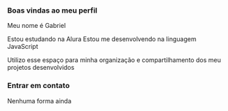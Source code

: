 ### Boas vindas ao meu perfil
Meu nome é Gabriel

Estou estudando na Alura
Estou me desenvolvendo na linguagem JavaScript

Utilizo esse espaço para minha organização e compartilhamento dos meu projetos desenvolvidos

### Entrar em contato

Nenhuma forma ainda
